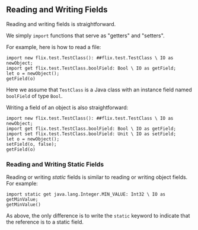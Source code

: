 ## Reading and Writing Fields

Reading and writing fields is straightforward. 

We simply `import` functions that serve as "getters" and "setters".

For example, here is how to read a file:

```flix
import new flix.test.TestClass(): ##flix.test.TestClass \ IO as newObject;
import get flix.test.TestClass.boolField: Bool \ IO as getField;
let o = newObject();
getField(o)
```

Here we assume that `TestClass` is a Java class with
an instance field named `boolField` of type `Bool`.

Writing a field of an object is also straightforward:

```flix
import new flix.test.TestClass(): ##flix.test.TestClass \ IO as newObject;
import get flix.test.TestClass.boolField: Bool \ IO as getField;
import set flix.test.TestClass.boolField: Unit \ IO as setField;
let o = newObject();
setField(o, false);
getField(o)
```

### Reading and Writing Static Fields

Reading or writing _static_ fields is similar to
reading or writing object fields.
For example:

```flix
import static get java.lang.Integer.MIN_VALUE: Int32 \ IO as getMinValue;
getMinValue()
```

As above, the only difference is to write the
`static` keyword to indicate that the reference is to
a static field.

